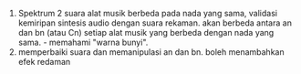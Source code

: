 1. Spektrum 2 suara alat musik berbeda pada nada yang sama, validasi kemiripan sintesis audio dengan suara rekaman. akan berbeda antara an dan bn (atau Cn) setiap alat musik yang berbeda dengan nada yang sama. - memahami "warna bunyi". 
2. memperbaiki suara dan memanipulasi an dan bn. boleh menambahkan efek redaman